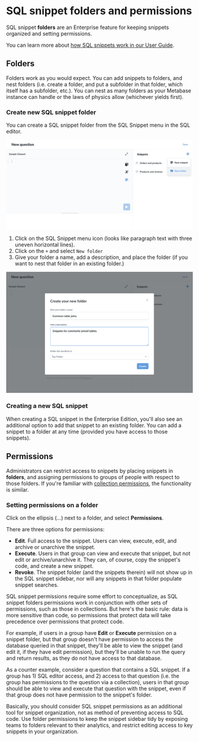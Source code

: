 # SQL snippet folders and permissions

SQL snippet **folders** are an Enterprise feature for keeping snippets organized and setting permissions.

You can learn more about [how SQL snippets work in our User Guide](../users-guide/sql-snippets.md).

## Folders

Folders work as you would expect. You can add snippets to folders, and nest folders (i.e. create a folder, and put a subfolder in that folder, which itself has a subfolder, etc.). You can nest as many folders as your Metabase instance can handle or the laws of physics allow (whichever yields first).

### Create new SQL snippet folder

You can create a SQL snippet folder from the SQL Snippet menu in the SQL editor.

![Create new snippet folder](./images/sql-snippets/snippet-folder.png)

1. Click on the SQL Snippet menu icon (looks like paragraph text with three uneven horizontal lines).
2. Click on the `+` and select `New folder`
3. Give your folder a name, add a description, and place the folder (if you want to nest that folder in an existing folder.)

![Create new folder modal](./images/sql-snippets/create-new-folder-modal.png)

### Creating a new SQL snippet

When creating a SQL snippet in the Enterprise Edition, you'll also see an additional option to add that snippet to an existing folder. You can add a snippet to a folder at any time (provided you have access to those snippets).

## Permissions

Administrators can restrict access to snippets by placing snippets in **folders**, and assigning permissions to groups of people with respect to those folders. If you're familiar with [collection permissions](/docs/latest/administration-guide/06-collections.html#setting-permissions-for-collections), the functionality is similar.

### Setting permissions on a folder

Click on the ellipsis (...) next to a folder, and select **Permissions**.

There are three options for permissions:

- **Edit**. Full access to the snippet. Users can view, execute, edit, and archive or unarchive the snippet.
- **Execute**. Users in that group can view and execute that snippet, but not edit or archive/unarchive it. They can, of course, copy the snippet's code, and create a new snippet.
- **Revoke**. The snippet folder (and the snippets therein) will not show up in the SQL snippet sidebar, nor will any snippets in that folder populate snippet searches. 

SQL snippet permissions require some effort to conceptualize, as SQL snippet folders permissions work in conjunction with other sets of permissions, such as those in collections. But here's the basic rule: data is more sensitive than code, so permissions that protect data will take precedence over permissions that protect code.

For example, if users in a group have **Edit** or **Execute** permission on a snippet folder, but that group doesn't have permission to access the database queried in that snippet, they'll be able to view the snippet (and edit it, if they have edit permission), but they'll be unable to run the query and return results, as they do not have access to that database.

As a counter example, consider a question that contains a SQL snippet. If a group has 1) SQL editor access, and 2) access to that question (i.e. the group has permissions to the question via a collection), users in that group should be able to view and execute that question with the snippet, even if that group does not have permission to the snippet's folder.

Basically, you should consider SQL snippet permissions as an additional tool for snippet organization, not as method of preventing access to SQL code. Use folder permissions to keep the snippet sidebar tidy by exposing teams to folders relevant to their analytics, and restrict editing access to key snippets in your organization.
